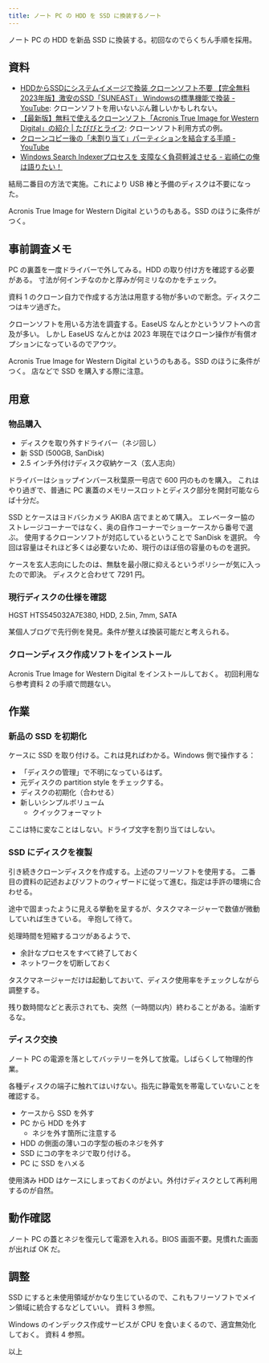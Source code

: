 ```yaml
---
title: ノート PC の HDD を SSD に換装するノート
---
```


ノート PC の HDD を新品 SSD に換装する。初回なのでらくちん手順を採用。

## 資料

* [HDDからSSDにシステムイメージで換装 クローンソフト不要 【完全無料 2023年版】激安のSSD「SUNEAST」 Windowsの標準機能で換装 - YouTube](https://www.youtube.com/watch?v=LYfIBbkGZgo):
  クローンソフトを用いないぶん難しいかもしれない。
* [【最新版】無料で使えるクローンソフト「Acronis True Image for Western Digital」の紹介 &#x7c; たびびとライフ](https://tarelife.com/acronis-clone-sandisk/):
  クローンソフト利用方式の例。
* [クローンコピー後の「未割り当て」パーティションを結合する手順 - YouTube](https://www.youtube.com/watch?v=3QGPKf4rfJw)
* [Windows Search Indexerプロセスを 支障なく負荷軽減させる - 岩崎仁の俺は語りたい！](https://mushikabu.net/2017/windows10-search/)

結局二番目の方法で実施。これにより USB 棒と予備のディスクは不要になった。

Acronis True Image for Western Digital というのもある。SSD のほうに条件がつく。

## 事前調査メモ

PC の裏蓋を一度ドライバーで外してみる。HDD の取り付け方を確認する必要がある。
寸法が何インチなのかと厚みが何ミリなのかをチェック。

資料 1 のクローン自力で作成する方法は用意する物が多いので断念。ディスク二つはキツ過ぎた。

クローンソフトを用いる方法を調査する。EaseUS なんとかというソフトへの言及が多い。
しかし EaseUS なんとかは 2023 年現在ではクローン操作が有償オプションになっているのでアウツ。

Acronis True Image for Western Digital というのもある。SSD のほうに条件がつく。
店などで SSD を購入する際に注意。

## 用意

### 物品購入

* ディスクを取り外すドライバー（ネジ回し）
* 新 SSD (500GB, SanDisk)
* 2.5 インチ外付けディスク収納ケース（玄人志向）

ドライバーはショップインバース秋葉原一号店で 600 円のものを購入。
これはやり過ぎで、普通に PC 裏蓋のメモリースロットとディスク部分を開封可能ならば十分だ。

SSD とケースはヨドバシカメラ AKIBA 店でまとめて購入。
エレベーター脇のストレージコーナーではなく、奥の自作コーナーでショーケースから番号で選ぶ。
使用するクローンソフトが対応しているということで SanDisk を選択。
今回は容量はそれほど多くは必要ないため、現行のほぼ倍の容量のものを選択。

ケースを玄人志向にしたのは、無駄を最小限に抑えるというポリシーが気に入ったので即決。
ディスクと合わせて 7291 円。

### 現行ディスクの仕様を確認

HGST HTS545032A7E380, HDD, 2.5in, 7mm, SATA

某個人ブログで先行例を発見。条件が整えば換装可能だと考えられる。

### クローンディスク作成ソフトをインストール

Acronis True Image for Western Digital をインストールしておく。
初回利用なら参考資料 2 の手順で問題ない。

## 作業

### 新品の SSD を初期化

ケースに SSD を取り付ける。これは見ればわかる。Windows 側で操作する：

* 「ディスクの管理」で不明になっているはず。
* 元ディスクの partition style をチェックする。
* ディスクの初期化（合わせる）
* 新しいシンプルボリューム
  * クイックフォーマット

ここは特に変なことはしない。ドライブ文字を割り当てはしない。

### SSD にディスクを複製

引き続きクローンディスクを作成する。上述のフリーソフトを使用する。
二番目の資料の記述およびソフトのウィザードに従って進む。指定は手許の環境に合わせる。

途中で固まったように見える挙動を呈するが、タスクマネージャーで数値が微動していれば生きている。
辛抱して待て。

処理時間を短縮するコツがあるようで、

* 余計なプロセスをすべて終了しておく
* ネットワークを切断しておく

タスクマネージャーだけは起動しておいて、ディスク使用率をチェックしながら調整する。

残り数時間などと表示されても、突然（一時間以内）終わることがある。油断するな。

### ディスク交換

ノート PC の電源を落としてバッテリーを外して放電。しばらくして物理的作業。

各種ディスクの端子に触れてはいけない。指先に静電気を帯電していないことを確認する。

* ケースから SSD を外す
* PC から HDD を外す
  * ネジを外す箇所に注意する
* HDD の側面の薄いコの字型の板のネジを外す
* SSD にコの字をネジで取り付ける。
* PC に SSD をハメる

使用済み HDD はケースにしまっておくのがよい。外付けディスクとして再利用するのが自然。

## 動作確認

ノート PC の蓋とネジを復元して電源を入れる。BIOS 画面不要。見慣れた画面が出れば OK だ。

## 調整

SSD にすると未使用領域がかなり生じているので、これもフリーソフトでメイン領域に統合するなどしていい。
資料 3 参照。

Windows のインデックス作成サービスが CPU を食いまくるので、適宜無効化しておく。
資料 4 参照。

以上

